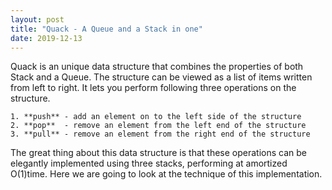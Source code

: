 ```yaml
---
layout: post
title: "Quack - A Queue and a Stack in one"
date: 2019-12-13
---
```


Quack is an unique data structure that combines the properties of both Stack and a Queue. The structure can be viewed as a list of items written from left to right. It lets you perform following three operations on the structure.

    1. **push** - add an element on to the left side of the structure
    2. **pop**  - remove an element from the left end of the structure
    3. **pull** - remove an element from the right end of the structure

The great thing about this data structure is that these operations can be elegantly implemented using three stacks, performing at amortized O(1)time. Here we are going to look at the technique of this implementation.